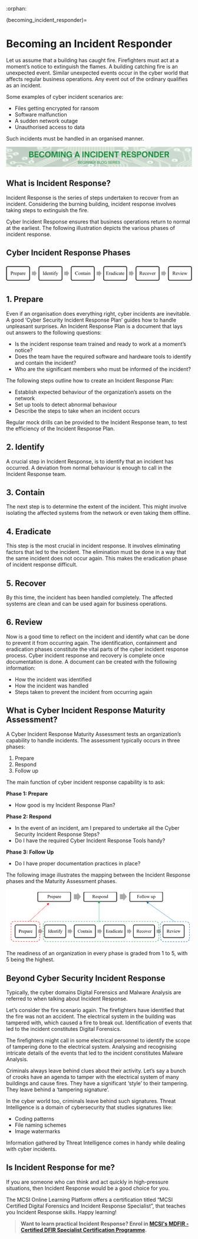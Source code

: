 :orphan:

(becoming_incident_responder)=

# Becoming an Incident Responder

Let us assume that a building has caught fire. Firefighters must act at a moment’s notice to extinguish the flames. A building catching fire is an unexpected event. Similar unexpected events occur in the cyber world that affects regular business operations. Any event out of the ordinary qualifies as an incident. 

Some examples of cyber incident scenarios are:

*	Files getting encrypted for ransom
*	Software malfunction
*	A sudden network outage
*	Unauthorised access to data

Such incidents must be handled in an organised manner.

<img src="images/becoming-an-incident-responder.png" alt="Becoming a Incident Responder"/>

## What is Incident Response?

Incident Response is the series of steps undertaken to recover from an incident. Considering the burning building, incident response involves taking steps to extinguish the fire.

Cyber Incident Response ensures that business operations return to normal at the earliest. The following illustration depicts the various phases of incident response.

## Cyber Incident Response Phases

<img src="images/incident-response-phases.png" alt="Incident Response Phases"/>

## 1. Prepare

Even if an organisation does everything right, cyber incidents are inevitable. A good ‘Cyber Security Incident Response Plan’ guides how to handle unpleasant surprises. An Incident Response Plan is a document that lays out answers to the following questions:

*	Is the incident response team trained and ready to work at a moment’s notice?
*	Does the team have the required software and hardware tools to identify and contain the incident?
*	Who are the significant members who must be informed of the incident?

The following steps outline how to create an Incident Response Plan:

*	Establish expected behaviour of the organization’s assets on the network
*	Set up tools to detect abnormal behaviour
*	Describe the steps to take when an incident occurs

Regular mock drills can be provided to the Incident Response team, to test the efficiency of the Incident Response Plan.

## 2. Identify

A crucial step in Incident Response, is to identify that an incident has occurred. A deviation from normal behaviour is enough to call in the Incident Response team.

## 3. Contain

The next step is to determine the extent of the incident. This might involve isolating the affected systems from the network or even taking them offline.

## 4. Eradicate

This step is the most crucial in incident response. It involves eliminating factors that led to the incident. The elimination must be done in a way that the same incident does not occur again. This makes the eradication phase of incident response difficult.

## 5. Recover

By this time, the incident has been handled completely. The affected systems are clean and can be used again for business operations.

## 6. Review

Now is a good time to reflect on the incident and identify what can be done to prevent it from occurring again. 
The identification, containment and eradication phases constitute the vital parts of the cyber incident response process. Cyber incident response and recovery is complete once documentation is done. A document can be created with the following information:

* How the incident was identified
* How the incident was handled
* Steps taken to prevent the incident from occurring again

## What is Cyber Incident Response Maturity Assessment?

A Cyber Incident Response Maturity Assessment tests an organization’s capability to handle incidents. The assessment typically occurs in three phases:

1.	Prepare
2.	Respond 
3.	Follow up

The main function of cyber incident response capability is to ask:

**Phase 1: Prepare**
* How good is my Incident Response Plan?

**Phase 2: Respond**
* In the event of an incident, am I prepared to undertake all the Cyber Security Incident Response Steps?
* Do I have the required Cyber Incident Response Tools handy?

**Phase 3: Follow Up**
*	Do I have proper documentation practices in place?

The following image illustrates the mapping between the Incident Response phases and the Maturity Assessment phases.

<img src="images/incident-response-maturity-assessments.PNG" alt="Incident Response Phases and Maturity Assessment Phases"/>

The readiness of an organization in every phase is graded from 1 to 5, with 5 being the highest.

## Beyond Cyber Security Incident Response

Typically, the cyber domains Digital Forensics and Malware Analysis are referred to when talking about Incident Response. 

Let’s consider the fire scenario again. The firefighters have identified that the fire was not an accident. The electrical system in the building was tampered with, which caused a fire to break out. Identification of events that led to the incident constitutes Digital Forensics.

The firefighters might call in some electrical personnel to identify the scope of tampering done to the electrical system. Analysing and recognising intricate details of the events that led to the incident constitutes Malware Analysis.

Criminals always leave behind clues about their activity. Let’s say a bunch of crooks have an agenda to tamper with the electrical system of many buildings and cause fires. They have a significant ‘style’ to their tampering. They leave behind a ‘tampering signature’.

In the cyber world too, criminals leave behind such signatures. Threat Intelligence is a domain of cybersecurity that studies signatures like:
* Coding patterns 
*	File naming schemes
*	Image watermarks

Information gathered by Threat Intelligence comes in handy while dealing with cyber incidents.

## Is Incident Response for me?

If you are someone who can think and act quickly in high-pressure situations, then Incident Response would be a good choice for you. 

The MCSI Online Learning Platform offers a certification titled “MCSI Certified Digital Forensics and Incident Response Specialist”, that teaches you Incident Response skills. Happy learning!

> **Want to learn practical Incident Response? Enrol in [MCSI's MDFIR - Certified DFIR Specialist Certification Programme](https://www.mosse-institute.com/certifications/mdfir-certified-dfir-specialist.html).**